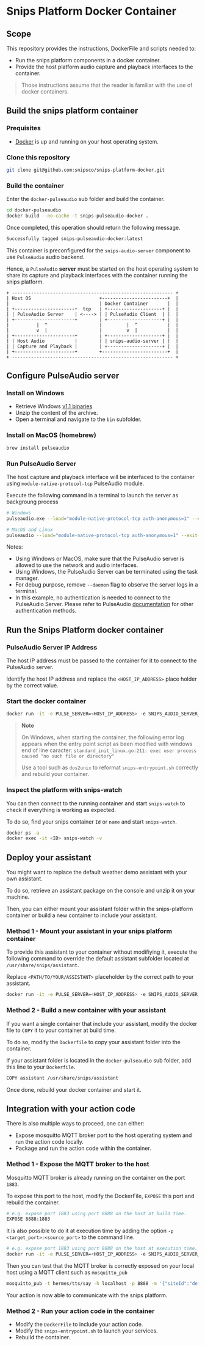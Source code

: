 # Snips Platform Docker Container

## Scope

This repository provides the instructions, DockerFile and scripts needed to:

- Run the snips platform components in a docker container.
- Provide the host platform audio capture and playback interfaces to the container.

> Those instructions assume that the reader is familiar with the use of docker containers.

## Build the snips platform container

### Prequisites

- [Docker](https://docs.docker.com/ee/desktop/) is up and running on your host operating system.

### Clone this repository

```bash
git clone git@github.com:snipsco/snips-platform-docker.git
```

### Build the container

Enter the `docker-pulseaudio` sub folder and build the container.

```bash
cd docker-pulseaudio
docker build --no-cache -t snips-pulseaudio-docker .
```

Once completed, this operation should return the following message.

```bash
Successfully tagged snips-pulseaudio-docker:latest
```

This container is preconfigured for the `snips-audio-server` component to use `PulseAudio` audio backend.

Hence, a `PulseAudio` **server** must be started on the host operating system to share its capture and playback interfaces with the container running the snips platform.

```ascii
+ ----------------------------------------------------------- +
| Host OS                         +------------------------+  |
|                                 | Docker Container       |  |
| +----------------------+  tcp   | +--------------------+ |  |
| | PulseAudio Server    | <----> | | PulseAudio Client  | |  |
| +----------------------+        | +--------------------+ |  |
|          |  ^ ️                  |         |  ^           |  |
|      ️    v  |                   |         v  |           |  |
| +----------------------+        | +--------------------+ |  |
| | Host Audio           |        | | snips-audio-server | |  |
| | Capture and Playback |        | +--------------------+ |  |
| +----------------------+        +------------------------+  |
+ ----------------------------------------------------------- +
```

## Configure PulseAudio server

### Install on Windows

- Retrieve Windows [v1.1 binaries](https://www.freedesktop.org/wiki/Software/PulseAudio/Ports/Windows/Support/)
- Unzip the content of the archive.
- Open a terminal and navigate to the `bin` subfolder.

### Install on MacOS (homebrew)

```bash
brew install pulseaudio
```

### Run PulseAudio Server

The host capture and playback interface will be interfaced to the container using `module-native-protocol-tcp` PulseAudio module.

Execute the following command in a terminal to launch the server as backgroung process

```bash
# Windows
pulseaudio.exe --load="module-native-protocol-tcp auth-anonymous=1" --exit-idle-time=-1 --daemon
```

```bash
# MacOS and Linux
pulseaudio --load="module-native-protocol-tcp auth-anonymous=1" --exit-idle-time=-1 --daemon
```

Notes:

- Using Windows or MacOS, make sure that the PulseAudio server is allowed to use the network and audio interfaces.
- Using Windows, the PulseAudio Server can be terminated using the task manager.
- For debug purpose, remove `--daemon` flag to observe the server logs in a terminal.
- In this example, no authentication is needed to connect to the PulseAudio Server. Please refer to PulseAudio [documentation](https://www.freedesktop.org/wiki/Software/PulseAudio/Documentation/User/Network/#index2h2) for other authentication methods.

## Run the Snips Platform docker container

### PulseAudio Server IP Address

The host IP address must be passed to the container for it to connect to the PulseAudio server.

Identify the host IP address and replace the `<HOST_IP_ADDRESS>` place holder by the correct value.

### Start the docker container

```bash
docker run -it -e PULSE_SERVER=<HOST_IP_ADDRESS> -e SNIPS_AUDIO_SERVER_ARGS="--alsa_capture=pulse --alsa_playback=pulse -v" -e SNIPS_AUDIO_SERVER_ENABLED="true" snips-pulseaudio-docker:latest
```

> **Note**
>
> On Windows, when starting the container, the following error log appears  when the entry point script as been modified with windows end of line caracter: `standard_init_linux.go:211: exec user process caused "no such file or directory"`
>
> Use a tool such as `dos2unix` to reformat `snips-entrypoint.sh` correctly and rebuild your container.

### Inspect the platform with snips-watch

You can then connect to the running container and start `snips-watch` to check if everything is working as expected.

To do so, find your snips container `Id` or `name` and start `snips-watch`.

```bash
docker ps -a
docker exec -it <ID> snips-watch -v
```

## Deploy your assistant

You might want to replace the default weather demo assistant with your own assistant.

To do so, retrieve an assistant package on the console and unzip it on your machine.

Then, you can either mount your assistant folder within the snips-platform container or build a new container to include your assistant.

### Method 1 - Mount your assistant in your snips platform container

To provide this assistant to your container without modifiying it, execute the following command to override the default assistant subfolder located at `/usr/share/snips/assistant`.

Replace `<PATH/TO/YOUR/ASSISTANT>` placeholder by the correct path to your assistant.

```bash
docker run -it -e PULSE_SERVER=<HOST_IP_ADDRESS> -e SNIPS_AUDIO_SERVER_ARGS="--alsa_capture=pulse --alsa_playback=pulse -v" -e SNIPS_AUDIO_SERVER_ENABLED="true" -v <PATH/TO/YOUR/ASSISTANT>:/usr/share/snips/assistant  snips-pulseaudio-docker:latest
```

### Method 2 - Build a new container with your assistant

If you want a single container that include your assistant, modify the docker file to `COPY` it to your container at build time.

To do so, modify the `Dockerfile` to copy your assistant folder into the container.

If your assistant folder is located in the `docker-pulseaudio` sub folder, add this line to your `Dockerfile`.

```bash
COPY assistant /usr/share/snips/assistant
```

Once done, rebuild your docker container and start it.

## Integration with your action code

There is also multiple ways to proceed, one can either:

- Expose mosquitto MQTT broker port to the host operating system and run the action code locally.
- Package and run the action code within the container.

### Method 1 - Expose the MQTT broker to the host

Mosquitto MQTT broker is already running on the container on the port `1883`.

To expose this port to the host, modify the DockerFile, `EXPOSE` this port and rebuild the container.

```bash
# e.g. expose port 1883 using port 8888 on the host at build time.
EXPOSE 8888:1883
```

It is also possible to do it at execution time by adding the option `-p <target_port>:<source_port>` to the command line.

```bash
# e.g. expose port 1883 using port 8888 on the host at execution time.
docker run -it -e PULSE_SERVER=<HOST_IP_ADDRESS> -e SNIPS_AUDIO_SERVER_ARGS="--alsa_capture=pulse --alsa_playback=pulse -v" -e SNIPS_AUDIO_SERVER_ENABLED="true" -p 8888:1883 snips-pulseaudio-docker:latest
```

Then you can test that the MQTT broker is correctly exposed on your local host using a MQTT client such as `mosquitto_pub`

```bash
mosquitto_pub -t hermes/tts/say -h localhost -p 8888 -m '{"siteId":"default", "lang":"en-us", "text": "Can you ear this? Thanks for your attention.", "id": "123456", "sessionId": "1234"}'
```

Your action is now able to communicate with the snips platform.

### Method 2 - Run your action code in the container

- Modify the `DockerFile` to include your action code.
- Modify the `snips-entrypoint.sh` to launch your services.
- Rebuild the container.
